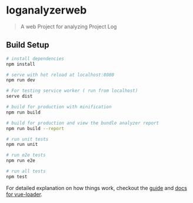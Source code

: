 # loganalyzerweb

> A web Project for analyzing Project Log

## Build Setup

``` bash
# install dependencies
npm install

# serve with hot reload at localhost:8080
npm run dev

# For testing service worker ( run from localhost)
serve dist

# build for production with minification
npm run build

# build for production and view the bundle analyzer report
npm run build --report

# run unit tests
npm run unit

# run e2e tests
npm run e2e

# run all tests
npm test
```

For detailed explanation on how things work, checkout the [guide](http://vuejs-templates.github.io/webpack/) and [docs for vue-loader](http://vuejs.github.io/vue-loader).
